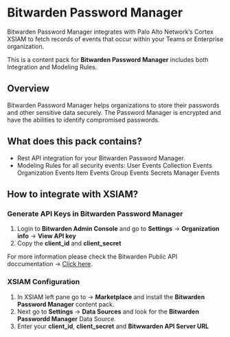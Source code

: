 # Bitwarden Password Manager

Bitwarden Password Manager integrates with Palo Alto Network’s Cortex XSIAM to fetch records of events that occur within your Teams or Enterprise organization.

This is a content pack for **Bitwarden Password Manager** includes both Integration and Modeling Rules.


## Overview

Bitwarden Password Manager helps organizations to store their passwords and other sensitive data securely.
The Password Manager is encrypted and have the abilities to identify compromised passwords.


## What does this pack contains?

- Rest API integration for your Bitwarden Password Manager.
- Modeling Rules for all security events:
  User Events
  Collection Events
  Organization Events
  Item Events
  Group Events
  Secrets Manager Events

## How to integrate with XSIAM?

### Generate API Keys in Bitwarden Password Manager
1. Login to **Bitwarden Admin Console** and go to **Settings** -> **Organization info** -> **View API key**
2. Copy the **client_id** and **client_secret**

For more information please check the Bitwarden Public API doccumentation -> [Click here](https://bitwarden.com/help/public-api/#authentication).

### XSIAM Configuration

1. In XSIAM left pane go to -> **Marketplace** and install the **Bitwarden Password Manager** content pack.
2. Next go to **Settings** -> **Data Sources** and look for the **Bitwarden Passwordd Manager** Data Source.
3. Enter your **client_id**, **client_secret** and **Bitwwarden API Server URL**